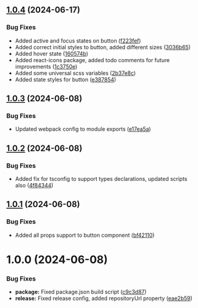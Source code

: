 ## [1.0.4](https://github.com/swatijain1095/bites/compare/v1.0.3...v1.0.4) (2024-06-17)


### Bug Fixes

* Added active and focus states on button ([f223fef](https://github.com/swatijain1095/bites/commit/f223fefaae778d72855ef61be8b8d976612c6e0a))
* Added correct initial styles to button, added different sizes ([3036b65](https://github.com/swatijain1095/bites/commit/3036b6519a697f8bc584f858aa3a90be447d7fcf))
* Added hover state ([160574b](https://github.com/swatijain1095/bites/commit/160574b5e58c9db9df56b61a717097768802736b))
* Added react-icons package, added todo comments for future improvements ([1c3750e](https://github.com/swatijain1095/bites/commit/1c3750e54be310165b5b9b0e75ada53e3afa479d))
* Added some universal scss variables ([2b37e8c](https://github.com/swatijain1095/bites/commit/2b37e8c9bc3cc8c562e6e2ab074aebf950f42994))
* Added state styles for button ([e387854](https://github.com/swatijain1095/bites/commit/e387854d9b9aefb7d0f93acbf5d9ca9fa3bc78b9))

## [1.0.3](https://github.com/swatijain1095/bites/compare/v1.0.2...v1.0.3) (2024-06-08)


### Bug Fixes

* Updated webpack config to module exports ([e17ea5a](https://github.com/swatijain1095/bites/commit/e17ea5a3d4a2b26f36e0c2f1e382ea31577633b3))

## [1.0.2](https://github.com/swatijain1095/bites/compare/v1.0.1...v1.0.2) (2024-06-08)


### Bug Fixes

* Added fix for tsconfig to support types declarations, updated scripts also ([4f84344](https://github.com/swatijain1095/bites/commit/4f84344a6ac2540e28d3b4c19b26d8a0db353963))

## [1.0.1](https://github.com/swatijain1095/bites/compare/v1.0.0...v1.0.1) (2024-06-08)


### Bug Fixes

* Added all props support to button component ([bf42110](https://github.com/swatijain1095/bites/commit/bf42110bc079a274a57380fbd4eaa0792e3d4929))

# 1.0.0 (2024-06-08)


### Bug Fixes

* **package:** Fixed package.json build script ([c9c3d87](https://github.com/swatijain1095/bites/commit/c9c3d8784c431083ee62fb617dc5d07b30de6fab))
* **release:** Fixed release config, added repositoryUrl property ([eae2b59](https://github.com/swatijain1095/bites/commit/eae2b5900f6da23cf97aeb96045be8cf391e194a))
